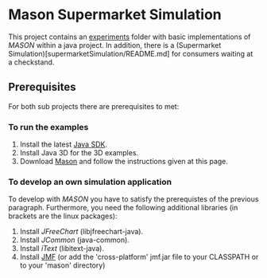 # Mason Supermarket Simulation
This project contains an [experiments](experiments/README.md) folder with basic implementations of *MASON* within a java project. In addition, there is a (Supermarket Simulation)[supermarketSimulation/README.md] for consumers waiting at a checkstand. 

## Prerequisites
For both sub projects there are prerequisites to met:
### To run the examples
1. Install the latest [Java SDK](http://www.oracle.com/technetwork/java/javase/downloads/jdk8-downloads-2133151.html).
2. Install Java 3D for the 3D examples. 
3. Download [Mason](http://cs.gmu.edu/~eclab/projects/mason/) and follow the instructions given at this page.

### To develop an own simulation application
To develop with *MASON* you have to satisfy the prerequistes of the previous paragraph. Furthermore, you need the following additional libraries (in brackets are the linux packages):
1. Install *JFreeChart* (libjfreechart-java).
2. Install *JCommon* (java-common).
3. Install *iText* (libitext-java).
3. Install [JMF](http://www.oracle.com/technetwork/java/javasebusiness/downloads/java-archive-downloads-java-client-419417.html#7372-jmf-2.1.1e-oth-JPR) (or add the 'cross-platform' jmf.jar file to your 
   CLASSPATH or to your 'mason' directory) 
